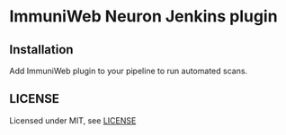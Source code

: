 # ImmuniWeb Neuron Jenkins plugin

## Installation

Add ImmuniWeb plugin to your pipeline to run automated scans.

## LICENSE

Licensed under MIT, see [LICENSE](LICENSE.md)

